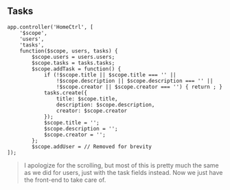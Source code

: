 ##  Tasks

	app.controller('HomeCtrl', [
		'$scope',
		'users',
		'tasks',
		function($scope, users, tasks) {
			$scope.users = users.users;
			$scope.tasks = tasks.tasks;
			$scope.addTask = function() {
				if (!$scope.title || $scope.title === '' || 
					!$scope.description || $scope.description === '' ||					
					!$scope.creator || $scope.creator === '') { return ; }
				tasks.create({
					title: $scope.title,
					description: $scope.description,					
					creator: $scope.creator
				});
				$scope.title = '';
				$scope.description = '';				
				$scope.creator = '';
			};
			$scope.addUser = // Removed for brevity
	]);

> I apologize for the scrolling, but most of this is pretty much the same as we did for users, just with the task fields instead. 
Now we just have the front-end to take care of.